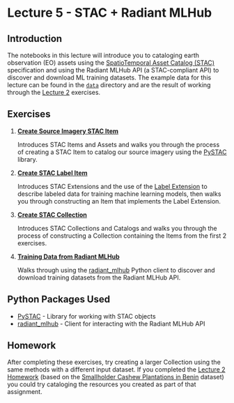 # Lecture 5 - STAC + Radiant MLHub

## Introduction

The notebooks in this lecture will introduce you to cataloging earth observation (EO) assets using 
the [SpatioTemporal Asset Catalog (STAC)] specification and using the Radiant MLHub API (a
STAC-compliant API) to discover and download ML training datasets. The example data for this lecture
can be found in the [`data`](./data) directory and are the result of working through the [Lecture 
2](../Lecture%202) exercises.

## Exercises

1. [**Create Source Imagery STAC Item**](./1_create_source_imagery_stac_item.ipynb)
   
   Introduces STAC Items and Assets and walks you through the process of creating a STAC Item to 
   catalog our source imagery using the [PySTAC] library.

2. [**Create STAC Label Item**](./2_create_stac_label_item.ipynb)

   Introduces STAC Extensions and the use of the [Label Extension] to describe labeled data for
   training machine learning models, then walks you through constructing an Item that implements the
   Label Extension.

3. [**Create STAC Collection**](./3_create_stac_collection.ipynb)

   Introduces STAC Collections and Catalogs and walks you through the process of constructing a
   Collection containing the Items from the first 2 exercises.

4. [**Training Data from Radiant MLHub**](./4_training_data_from_radiant_mlhub.ipynb)

    Walks through using the [radiant_mlhub] Python client to discover and download training datasets
    from the Radiant MLHub API.
   

## Python Packages Used

* [PySTAC] - Library for working with STAC objects
* [radiant_mlhub] - Client for interacting with the Radiant MLHub API


## Homework

After completing these exercises, try creating a larger Collection using the same methods with a
different input dataset. If you completed the [Lecture 2 Homework] (based on the [Smallholder
Cashew Plantations in Benin](https://registry.mlhub.earth/10.34911/rdnt.hfv20i/) dataset) you could
try cataloging the resources you created as part of that assignment.

[PySTAC]: https://pystac.readthedocs.io/en/latest/
[radiant_mlhub]: https://radiant-mlhub.readthedocs.io/en/latest/
[SpatioTemporal Asset Catalog (STAC)]: https://stacspec.org/
[Label Extension]: https://github.com/stac-extensions/label
[Lecture 2 Homework]: ../Lecture%202/README.md#homework